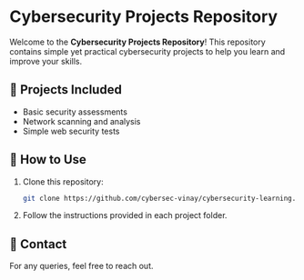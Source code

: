 # Cybersecurity Projects Repository

Welcome to the **Cybersecurity Projects Repository**! This repository contains simple yet practical cybersecurity projects to help you learn and improve your skills.

## 🚀 Projects Included
- Basic security assessments
- Network scanning and analysis
- Simple web security tests

## 📜 How to Use
1. Clone this repository:
   ```sh
   git clone https://github.com/cybersec-vinay/cybersecurity-learning.git

   ```
2. Follow the instructions provided in each project folder.

## 📧 Contact
For any queries, feel free to reach out.
